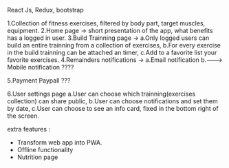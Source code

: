 React Js, Redux, bootstrap

1.Collection of fitness exercises, filtered by body part, target muscles, equipment.
2.Home page -> short presentation of the app, what benefits has a logged in user.
3.Build Trainning page -> 
	a.Only logged users can build an entire trainning from a collection of exercises,
	b.For every exercise in the build trainning can be attached an timer,
	c.Add to a favorite list your favorite exercises.
4.Remainders notifications -> 
	a.Email notification
	b.---> Mobile notification ????
	
5.Payment Paypall ???

6.User settings page
	a.User can choose which trainning(exercises collection) can share public,
	b.User can choose notifications and set them by date,
	c.User can choose to see an info card, fixed in the bottom right of the screen.
	




extra features :
- Transform web app into PWA.
- Offline functionality
- Nutrition page
